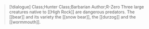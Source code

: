 >[!dialogue] Class;Hunter Class;Barbarian Author;R-Zero
>Three large creatures native to [[High Rock]] are dangerous predators. The [[bear]] and its variety the [[snow bear]],  the [[durzog]] and the [[wormmouth]].